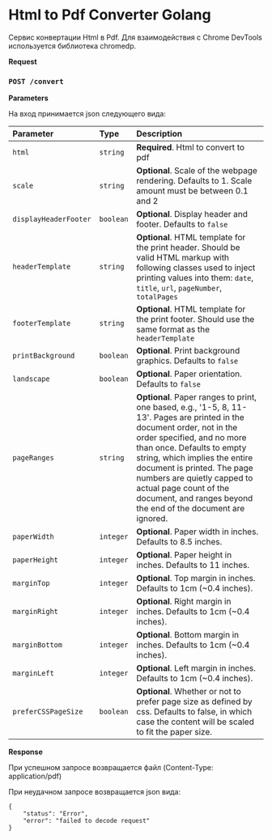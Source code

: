 # Html to Pdf Converter Golang

Сервис конвертации Html в Pdf. Для взаимодействия c Chrome DevTools используется библиотека chromedp.

**Request**

### `POST /convert`

**Parameters**

На вход принимается json следующего вида:

| Parameter             | Type      | Description                                                                                                                                                                                                                                                                                                                                                                 |
|:----------------------|:----------|:----------------------------------------------------------------------------------------------------------------------------------------------------------------------------------------------------------------------------------------------------------------------------------------------------------------------------------------------------------------------------|
| `html`                | `string`  | **Required**. Html to convert to pdf                                                                                                                                                                                                                                                                                                                                        |
| `scale`               | `string`  | **Optional**. Scale of the webpage rendering. Defaults to 1. Scale amount must be between 0.1 and 2                                                                                                                                                                                                                                                                         |
| `displayHeaderFooter` | `boolean` | **Optional**. Display header and footer. Defaults to `false `                                                                                                                                                                                                                                                                                                               |
| `headerTemplate`      | `string`  | **Optional**. HTML template for the print header. Should be valid HTML markup with following classes used to inject printing values into them: `date`, `title`, `url`, `pageNumber`, `totalPages`                                                                                                                                                                           |
| `footerTemplate`      | `string`  | **Optional**. HTML template for the print footer. Should use the same format as the `headerTemplate`                                                                                                                                                                                                                                                                        |
| `printBackground`     | `boolean` | **Optional**. Print background graphics. Defaults to `false`                                                                                                                                                                                                                                                                                                                |
| `landscape`           | `boolean` | **Optional**. Paper orientation. Defaults to `false`                                                                                                                                                                                                                                                                                                                        |
| `pageRanges`          | `string`  | **Optional**. Paper ranges to print, one based, e.g., '1-5, 8, 11-13'. Pages are printed in the document order, not in the order specified, and no more than once. Defaults to empty string, which implies the entire document is printed. The page numbers are quietly capped to actual page count of the document, and ranges beyond the end of the document are ignored. |
| `paperWidth`          | `integer` | **Optional**. Paper width in inches. Defaults to 8.5 inches.                                                                                                                                                                                                                                                                                                                |
| `paperHeight`         | `integer` | **Optional**. Paper height in inches. Defaults to 11 inches.                                                                                                                                                                                                                                                                                                                |
| `marginTop`           | `integer` | **Optional**. Top margin in inches. Defaults to 1cm (~0.4 inches).                                                                                                                                                                                                                                                                                                          |
| `marginRight`         | `integer` | **Optional**. Right margin in inches. Defaults to 1cm (~0.4 inches).                                                                                                                                                                                                                                                                                                        |
| `marginBottom`        | `integer` | **Optional**. Bottom margin in inches. Defaults to 1cm (~0.4 inches).                                                                                                                                                                                                                                                                                                       |
| `marginLeft`          | `integer` | **Optional**. Left margin in inches. Defaults to 1cm (~0.4 inches).                                                                                                                                                                                                                                                                                                         |
| `preferCSSPageSize`   | `boolean` | **Optional**. Whether or not to prefer page size as defined by css. Defaults to false, in which case the content will be scaled to fit the paper size.                                                                                                                                                                                                                      |

**Response**

При успешном запросе возвращается файл (Content-Type: application/pdf)

При неудачном запросе возвращается json вида:

```
{
    "status": "Error",
    "error": "failed to decode request"
}